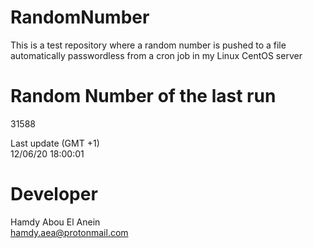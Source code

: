 # RandomNumber    
This is a test repository where a random number is pushed to a file automatically passwordless from a cron job in my Linux CentOS server    
# Random Number of the last run   
31588
      
Last update (GMT +1)    
12/06/20 18:00:01
# Developer    
Hamdy Abou El Anein   
hamdy.aea@protonmail.com
